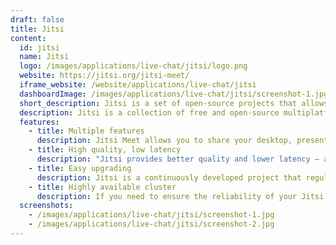 ```yaml
---
draft: false
title: Jitsi
content:
  id: jitsi
  name: Jitsi
  logo: /images/applications/live-chat/jitsi/logo.png
  website: https://jitsi.org/jitsi-meet/
  iframe_website: /website/applications/live-chat/jitsi
  dashboardImage: /images/applications/live-chat/jitsi/screenshot-1.jpg
  short_description: Jitsi is a set of open-source projects that allows you to easily build and deploy secure video conferencing solutions.
  description: Jitsi is a collection of free and open-source multiplatform voice, video conferencing and instant messaging applications for the web platform, Windows, Linux, macOS, iOS and Android. At the heart of Jitsi are Jitsi Videobridge and Jitsi Meet, which enable conferences on the internet. Other projects in the community enable other features such as audio, dial-in, recording and simulcasting. Jitsi Meet is a free, fully encrypted, 100% open-source video conferencing solution that you can use any time. No account is needed.
  features:
    - title: Multiple features
      description: Jitsi Meet allows you to share your desktop, presentations and more; invite users to a conference via a simple, custom URL; edit documents together using Etherpad; pick fun meeting URLs for every meeting; trade messages and emojis while you video conference, with integrated chat.
    - title: High quality, low latency
      description: "Jitsi provides better quality and lower latency – and, if you are running your own service, a much more scalable and inexpensive solution. It's compatible with WebRTC, the open standard for Web communication. There's advanced video routing support for simulcast, bandwidth estimations, scalable video coding and many others, and Ubuntu and Debian packages for easy installation."
    - title: Easy upgrading
      description: Jitsi is a continuously developed project that regularly releases new versions with optimizations, fixes, security updates, etc. If you want to benefit from the latest features, you can painlessly upgrade your Jitsi environment at Jelastic PaaS.
    - title: Highly available cluster
      description: If you need to ensure the reliability of your Jitsi application, you can select the Cluster option during the package installation. It will automatically scale your Jitsi instance across the specified number of nodes (the Shards Number field in the installation frame) to provide high availability and boost performance.
  screenshots:
    - /images/applications/live-chat/jitsi/screenshot-1.jpg
    - /images/applications/live-chat/jitsi/screenshot-2.jpg
---
```

